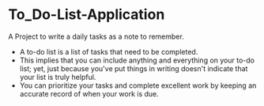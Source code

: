 # To_Do-List-Application
A Project to write a daily tasks as a note to remember.
- A to-do list is a list of tasks that need to be completed. 
- This implies that you can include anything and everything on your to-do list; yet, just because you've put things in writing doesn't indicate that your list is truly helpful.
- You can prioritize your tasks and complete excellent work by keeping an accurate record of when your work is due.
